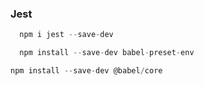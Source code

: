 

### Jest

```javascript
  npm i jest --save-dev
```

```javascript
  npm install --save-dev babel-preset-env
```

```javascript
npm install --save-dev @babel/core
```

